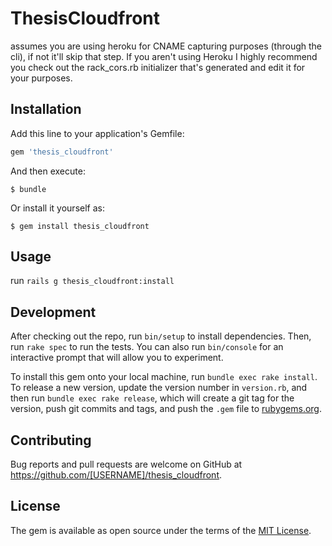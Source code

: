 # ThesisCloudfront

assumes you are using heroku for CNAME capturing purposes (through the cli), if not it'll skip that step. 
If you aren't using Heroku I highly recommend you check out the rack_cors.rb initializer that's generated and edit it for your purposes.

## Installation

Add this line to your application's Gemfile:

```ruby
gem 'thesis_cloudfront'
```

And then execute:

    $ bundle

Or install it yourself as:

    $ gem install thesis_cloudfront

## Usage

run `rails g thesis_cloudfront:install`

## Development

After checking out the repo, run `bin/setup` to install dependencies. Then, run `rake spec` to run the tests. You can also run `bin/console` for an interactive prompt that will allow you to experiment.

To install this gem onto your local machine, run `bundle exec rake install`. To release a new version, update the version number in `version.rb`, and then run `bundle exec rake release`, which will create a git tag for the version, push git commits and tags, and push the `.gem` file to [rubygems.org](https://rubygems.org).

## Contributing

Bug reports and pull requests are welcome on GitHub at https://github.com/[USERNAME]/thesis_cloudfront.

## License

The gem is available as open source under the terms of the [MIT License](https://opensource.org/licenses/MIT).

